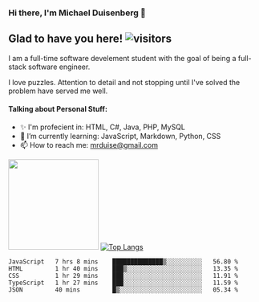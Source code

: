 ### Hi there, I'm Michael Duisenberg 👋
## Glad to have you here! ![visitors](https://visitor-badge.glitch.me/badge?page_id=MrDuise.MrDuise)

I am a full-time software develement student with the goal of being a full-stack software engineer. 

I love puzzles. Attention to detail and not stopping until I've solved the problem have served me well.

#### Talking about Personal Stuff:
- ✨ I'm profecient in: HTML, C#, Java, PHP, MySQL
- 🌱 I’m currently learning: JavaScript, Markdown, Python, CSS
- 📫 How to reach me: mrduise@gmail.com
<!--
**MrDuise/MrDuise** is a ✨ _special_ ✨ repository because its `README.md` (this file) appears on your GitHub profile.

Here are some ideas to get you started:

- 🔭 I’m currently working on ...

- 👯 I’m looking to collaborate on ...
- 🤔 I’m looking for help with ...
- 💬 Ask me about ...

- 😄 Pronouns: ...
- ⚡ Fun fact: ...
-->

<img height="180em" src="https://github-readme-stats.vercel.app/api/?username=MrDuise&show_icons=true&hide_border=true&&count_private=true&include_all_commits=true" /> [![Top Langs](https://github-readme-stats.vercel.app/api/top-langs/?username=MrDuise&langs_count=8)](https://github.com/anuraghazra/github-readme-stats)


<!--START_SECTION:waka-->
```text
JavaScript   7 hrs 8 mins    ██████████████▒░░░░░░░░░░   56.80 % 
HTML         1 hr 40 mins    ███▒░░░░░░░░░░░░░░░░░░░░░   13.35 % 
CSS          1 hr 29 mins    ███░░░░░░░░░░░░░░░░░░░░░░   11.91 % 
TypeScript   1 hr 27 mins    ███░░░░░░░░░░░░░░░░░░░░░░   11.59 % 
JSON         40 mins         █▒░░░░░░░░░░░░░░░░░░░░░░░   05.34 % 
```
<!--END_SECTION:waka-->
